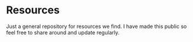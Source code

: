 # Resources

Just a general repository for resources we find. I have made this public so feel free to share around and update regularly.
